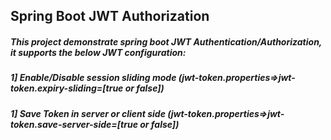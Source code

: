 ## Spring Boot JWT Authorization
##### This project demonstrate spring boot JWT Authentication/Authorization, it supports the below JWT configuration:
##### 1] Enable/Disable session sliding mode  (jwt-token.properties=>jwt-token.expiry-sliding=[true or false])
##### 1] Save Token in server or client side  (jwt-token.properties=>jwt-token.save-server-side=[true or false])
